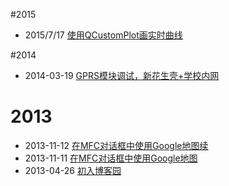 #2015

- 2015/7/17 [使用QCustomPlot画实时曲线](article/使用QCustomPlot画实时曲线.html)

#2014
- 2014-03-19 [GPRS模块调试，新花生壳+学校内网](article/GPRS模块调试，新花生壳+学校内网.html)

# 2013
- 2013-11-12 [在MFC对话框中使用Google地图续](article/在MFC对话框中使用Google地图续.html)
- 2013-11-11 [在MFC对话框中使用Google地图](article/在MFC对话框中使用Google地图.html)
- 2013-04-26 [初入博客园](article/初入博客园.html)

